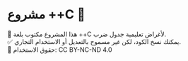  # مشروع ++C 🚀

📌 هذا المشروع مكتوب بلغة ++C لأغراض تعليمية جدول ضرب.  
✅ يمكنك نسخ الكود، لكن غير مسموح بالتعديل أو الاستخدام التجاري.  
🔗 حقوق الاستخدام: CC BY-NC-ND 4.0  
